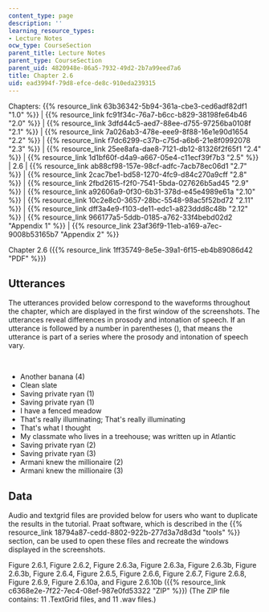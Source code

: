 ```yaml
---
content_type: page
description: ''
learning_resource_types:
- Lecture Notes
ocw_type: CourseSection
parent_title: Lecture Notes
parent_type: CourseSection
parent_uid: 4820948e-86a5-7932-49d2-2b7a99eed7a6
title: Chapter 2.6
uid: ead3994f-79d8-efce-de8c-910eda239315
---
```


Chapters: {{% resource_link 63b36342-5b94-361a-cbe3-ced6adf82df1 "1.0" %}} | {{% resource_link fc91f34c-76a7-b6cc-b829-38198fe64b46 "2.0" %}} | {{% resource_link 3dfd44c5-aed7-88ee-d755-97256ba0108f "2.1" %}} | {{% resource_link 7a026ab3-478e-eee9-8f88-16e1e90d1654 "2.2" %}} | {{% resource_link f7dc6299-c37b-c75d-a6b6-21e8f0992078 "2.3" %}} | {{% resource_link 25ee8afa-dae8-7121-db12-81326f2f65f1 "2.4" %}} | {{% resource_link 1d1bf60f-d4a9-a667-05e4-c11ecf39f7b3 "2.5" %}} | 2.6 | {{% resource_link ab88cf98-157e-98cf-adfc-7acb78ec06d1 "2.7" %}} | {{% resource_link 2cac7be1-bd58-1270-4fc9-d84c270a9cff "2.8" %}} | {{% resource_link 2fbd2615-f2f0-7541-5bda-027626b5ad45 "2.9" %}} | {{% resource_link a92606a9-0f30-6b31-378d-e45e4989e61a "2.10" %}} | {{% resource_link 10c2e8c0-3657-28bc-5548-98ac5f52bd72 "2.11" %}} | {{% resource_link dff3a4e9-f103-de11-edc1-a823ddd8c48b "2.12" %}} | {{% resource_link 966177a5-5ddb-0185-a762-33f4bebd02d2 "Appendix 1" %}} | {{% resource_link 23af36f9-11eb-a169-a7ec-9008b53165b7 "Appendix 2" %}}

Chapter 2.6 ({{% resource_link 1ff35749-8e5e-39a1-6f15-eb4b89086d42 "PDF" %}})

Utterances
----------

The utterances provided below correspond to the waveforms throughout the chapter, which are displayed in the first window of the screenshots. The utterances reveal differences in prosody and intonation of speech. If an utterance is followed by a number in parentheses (), that means the utterance is part of a series where the prosody and intonation of speech vary.  
  
 

*   Another banana (4)
*   Clean slate
*   Saving private ryan (1)
*   Saving private ryan (1)
*   I have a fenced meadow
*   That's really illuminating; That's really illuminating
*   That's what I thought
*   My classmate who lives in a treehouse; was written up in Atlantic
*   Saving private ryan (2)
*   Saving private ryan (3)
*   Armani knew the millionaire (2)
*   Armani knew the millionaire (3)

Data
----

Audio and textgrid files are provided below for users who want to duplicate the results in the tutorial. Praat software, which is described in the {{% resource_link 18794a87-cedd-8802-922b-277d3a7d8d3d "tools" %}} section, can be used to open these files and recreate the windows displayed in the screenshots.

Figure 2.6.1, Figure 2.6.2, Figure 2.6.3a, Figure 2.6.3a, Figure 2.6.3b, Figure 2.6.3b, Figure 2.6.4, Figure 2.6.5, Figure 2.6.6, Figure 2.6.7, Figure 2.6.8, Figure 2.6.9, Figure 2.6.10a, and Figure 2.6.10b ({{% resource_link c6368e2e-7f22-7ec4-08ef-987e0fd53322 "ZIP" %}}) (The ZIP file contains: 11 .TextGrid files, and 11 .wav files.)